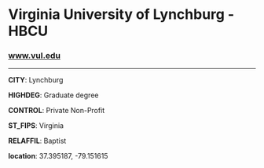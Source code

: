 # Virginia University of Lynchburg - HBCU
### www.vul.edu
---
**CITY**: Lynchburg

**HIGHDEG**: Graduate degree

**CONTROL**: Private Non-Profit

**ST_FIPS**: Virginia

**RELAFFIL**: Baptist

**location**: 37.395187, -79.151615